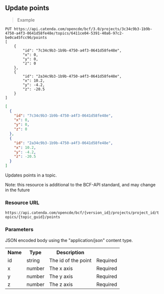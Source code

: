 ## Update points

> Example

```http
PUT https://api.catenda.com/opencde/bcf/3.0/projects/3c34c9b3-1b9b-4750-a4f3-0641d58fe48e/topics/6411ce04-5391-40a6-97c2-be0ca45fcc96/points
[
    {
        "id": "7c34c9b3-1b9b-4750-a4f3-0641d58fe48e",
        "x": 0,
        "y": 0,
        "z": 0
    },
    {
        "id": "2a34c9b3-1b9b-4750-a4f3-0641d58fe48e",
        "x": 10.2,
        "y": -4.2,
        "z": -20.5
    }
]
```

```json
[
  {
    "id": "7c34c9b3-1b9b-4750-a4f3-0641d58fe48e",
    "x": 0,
    "y": 0,
    "z": 0
  },
  {
    "id": "2a34c9b3-1b9b-4750-a4f3-0641d58fe48e",
    "x": 10.2,
    "y": -4.2,
    "z": -20.5
  }
]
```

Updates points in a topic.

Note: this resource is additional to the BCF-API standard, and may change in the future

### Resource URL

`https://api.catenda.com/opencde/bcf/{version_id}/projects/project_id/topics/{topic_guid}/points`

### Parameters

JSON encoded body using the "application/json" content type.

<table class="table">
    <tr><th>Name</th><th>Type</th><th>Description</th><th></th></tr>
    <tr>
        <td>id</td>
        <td>string</td>
        <td>The id of the point</td>
        <td>Required</td>
    </tr>
    <tr>
        <td>x</td>
        <td>number</td>
        <td>The x axis</td>
        <td>Required</td>
    </tr>
    <tr>
        <td>y</td>
        <td>number</td>
        <td>The y axis</td>
        <td>Required</td>
    </tr>
    <tr>
        <td>z</td>
        <td>number</td>
        <td>The z axis</td>
        <td>Required</td>
    </tr>
</table>
